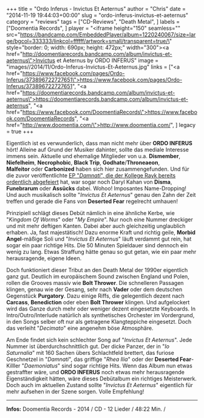 +++
title = "Ordo Inferus - Invictus Et Aeternus"
author = "Chris"
date = "2014-11-19 19:44:03+00:00"
slug = "ordo-inferus-invictus-et-aeternus"
category = "reviews"
tags = ["CD-Reviews", "Death Metal", ]
labels = ["Doomentia Records", ]
player = "<iframe height=\"150\" seamless=\"\" src=\"https://bandcamp.com/EmbeddedPlayer/album=1220240067/size=large/bgcol=333333/linkcol=ffffff/artwork=small/transparent=true/\" style=\"border: 0; width: 690px; height: 472px;\" width=\"300\"><a href=\"http://doomentiarecords.bandcamp.com/album/invictus-et-aeternus\">Invictus et Aeternus by ORDO INFERUS</a></iframe>"
image = "images//2014/11/Ordo-Inferus-Invictus-Et-Aeternus.jpg"
links = ["<a href=\"https://www.facebook.com/pages/Ordo-Inferus/373896722727651\">https://www.facebook.com/pages/Ordo-Inferus/373896722727651</a>", "<a href=\"https://doomentiarecords.bandcamp.com/album/invictus-et-aeternus\">https://doomentiarecords.bandcamp.com/album/invictus-et-aeternus</a>", "<a href=\"https://www.facebook.com/DoomentiaRecords\">https://www.facebook.com/DoomentiaRecords</a>", "<a href=\"http://www.doomentia.com/\">http://www.doomentia.com/</a>", ]
legacy = true
+++

Eigentlich ist es verwunderlich, dass man nicht mehr über **ORDO INFERUS** hört! Alleine auf Grund der Musiker dahinter, sollte das mediale Interesse immens sein. Aktuelle und ehemalige Mitglieder von u.a. **Dismember**, **Niefelheim**, **Necrophobic**, **Black Trip**, **Godhate**/**Throneaeon**, **Malfeitor** oder **Carbonized** haben sich hier zusammengefunden. Und für die zuvor veröffentlichte <a href="http://necroslaughter.de/2014/07/ordo-inferus-damnati/" title="Ordo Inferus – Damnati">EP "_Damnati_", die der Kollege Rayk bereits ordentlich abgefeiert</a> hat, war sogar noch Daryl Kahan von **Disma**, **Funebrarum** oder **Assücks** dabei. Wohoo! Imposantes Name-Dropping! Und auch musikalisch sollte "_Invictus Et Aeternus_" genau den Zahn der Zeit treffen und gerade die Fans von **Deserted Fear** regelrecht umhauen!

Prinzipiell schlägt dieses Debüt nämlich in eine ähnliche Kerbe, wie "_Kingdom Of Worms_" oder "_My Empire_". Nur noch eine Nummer dreckiger und mit mehr deftigen Kanten. Dabei aber auch gleichzeitig unglaublich erhaben. Ja, fast majestätisch! Dazu enorme Kraft und richtig geile, **Morbid Angel**-mäßige Soli und "_Invictus Et Aeternus_" läuft verdammt gut rein, hat sogar ein paar richtige Hits. Die 50 Minuten Spieldauer sind dennoch ein wenig zu lang. Etwas Straffung hätte genau so gut getan, wie ein paar mehr herausragende, eigene Ideen.

Doch funktioniert dieser Tribut an den Death Metal der 1990er eigentlich ganz gut. Deutlich im europäischem Sound zwischen England und Polen, rollen die Grooves massiv wie **Bolt Thrower**. Die schnelleren Passagen klingen, genau wie der Gesang, sehr nach **Vader** oder dem deutschen Gegenstück **Purgatory**. Dazu einige Riffs, die gelegentlich dezent nach **Carcass**, **Benediction** oder eben **Bolt Thrower** klingen. Und aufgelockert wird das Ganze durch mehr oder weniger dezent eingesetzte Keyboards. In Intro/Outro/Interlude natürlich als synthetisches Orchester im Vordergrund, in den Songs selber oft nur als getragene Klangteppiche eingesetzt. Doch das verleiht "_Decimato_" eine angenehm böse Atmosphäre.

Am Ende findet sich kein schlechter Song auf "_Invictus Et Aeternus_". Jede Nummer ist überdurchschnittlich gut. Der dicke Panzer, der in "_Io Saturnalia_" mit 160 Sachen übers Schlachtfeld brettert, das furiose Geschnetzel in "_Damnati_", das griffige "_Rhea Ilia_" oder der **Deserted Fear**-Killler "_Daemoniatus_" sind sogar richtige Hits.
Wenn das Album nun etwas gestraffter wäre, und **ORDO INFERUS** noch etwas mehr herausragende Eigenständigkeit hätten, wäre dieses Debütalbum ein richtiges Meisterwerk. Doch auch im aktuellen Zustand sollte "_Invictus Et Aeternus_" eigentlich für mehr aufsehen in der Szene sorgen. Volle Empfehlung!





---
**Infos:**
Doomentia Records - 2014 / 
CD - 12 Lieder / 48:22 Min. / 
